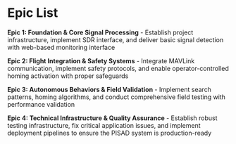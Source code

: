# Epic List

**Epic 1: Foundation & Core Signal Processing** - Establish project infrastructure, implement SDR interface, and deliver basic signal detection with web-based monitoring interface

**Epic 2: Flight Integration & Safety Systems** - Integrate MAVLink communication, implement safety protocols, and enable operator-controlled homing activation with proper safeguards

**Epic 3: Autonomous Behaviors & Field Validation** - Implement search patterns, homing algorithms, and conduct comprehensive field testing with performance validation

**Epic 4: Technical Infrastructure & Quality Assurance** - Establish robust testing infrastructure, fix critical application issues, and implement deployment pipelines to ensure the PISAD system is production-ready
